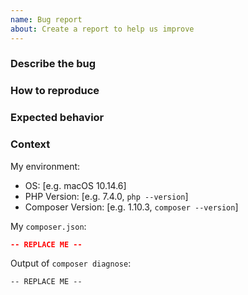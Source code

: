 ```yaml
---
name: Bug report
about: Create a report to help us improve
---
```


### Describe the bug

<!-- A clear and concise description of what the bug is. -->

### How to reproduce

<!-- Steps to reproduce the behavior. -->

### Expected behavior

<!-- A clear and concise description of what you expected to happen. -->

### Context

My environment:

- OS: [e.g. macOS 10.14.6]
- PHP Version: [e.g. 7.4.0, `php --version`]
- Composer Version: [e.g. 1.10.3, `composer --version`]

My `composer.json`:

```json
-- REPLACE ME --
```

Output of `composer diagnose`:

```
-- REPLACE ME --
```
